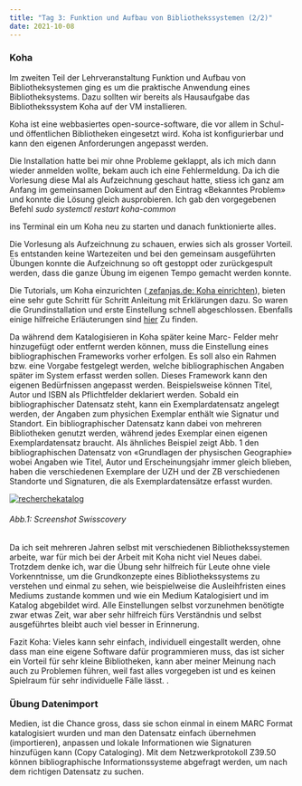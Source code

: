 ```yaml
---
title: "Tag 3: Funktion und Aufbau von Bibliothekssystemen (2/2)"
date: 2021-10-08
---
```


<h3>Koha</h3>
<p>Im zweiten Teil der Lehrveranstaltung Funktion und Aufbau von Bibliotheksystemen ging es um die praktische Anwendung eines Bibliotheksystems. Dazu sollten wir bereits als Hausaufgabe das Bibliothekssystem Koha auf der VM installieren. </p>
<p>Koha ist eine webbasiertes open-source-software, die vor allem in Schul-und öffentlichen Bibliotheken eingesetzt wird. Koha ist konfigurierbar und kann den eigenen Anforderungen angepasst werden.</p>
<p>Die Installation hatte bei mir ohne Probleme geklappt, als ich mich dann wieder anmelden wollte, bekam auch ich eine Fehlermeldung. Da ich die Vorlesung diese Mal als Aufzeichnung geschaut hatte, stiess ich ganz am Anfang im gemeinsamen Dokument auf den Eintrag «Bekanntes Problem» und konnte die Lösung gleich ausprobieren. Ich gab den vorgegebenen Befehl <i>sudo systemctl restart koha-common </i></p> ins Terminal ein um Koha neu zu starten und danach funktionierte alles. 
<p>Die Vorlesung als Aufzeichnung zu schauen, erwies sich als grosser Vorteil. Es entstanden keine Wartezeiten und bei den gemeinsam ausgeführten Übungen konnte die Aufzeichnung so oft gestoppt oder zurückgespult werden, dass die ganze Übung im eigenen Tempo gemacht werden konnte. </p>
<p>Die Tutorials, um Koha einzurichten (<a href="https://zefanjas.de/wie-man-koha-installiert-und-fuer-schulen-einrichtet-teil-1/"> zefanjas.de: Koha einrichten</a>), bieten eine sehr gute Schritt für Schritt Anleitung mit Erklärungen dazu. So waren die Grundinstallation und erste Einstellung schnell abgeschlossen. Ebenfalls einige hilfreiche Erläuterungen sind  <a href="https://koha-community.org/manual/20.05/de/html/cataloging.html"> hier</a> 
Zu finden.</p>
<p>Da während dem Katalogisieren in Koha später keine Marc- Felder mehr hinzugefügt oder entfernt werden können, muss die Einstellung eines bibliographischen Frameworks vorher erfolgen. Es soll also ein Rahmen bzw. eine Vorgabe festgelegt werden, welche bibliographischen Angaben später im System erfasst werden sollen. Dieses Framework kann den eigenen Bedürfnissen angepasst werden. Beispielsweise können Titel, Autor und ISBN als Pflichtfelder deklariert werden. Sobald ein bibliographischer Datensatz steht, kann ein Exemplardatensatz angelegt werden, der Angaben zum physichen Exemplar enthält wie Signatur und Standort. Ein bibliographischer Datensatz kann dabei von mehreren Bibliotheken genutzt werden, während jedes Exemplar einen eigenen Exemplardatensatz braucht. Als ähnliches Beispiel zeigt Abb. 1 den bibliographischen Datensatz von «Grundlagen der physischen Geographie» wobei Angaben wie Titel, Autor und Erscheinungsjahr immer gleich blieben, haben die verschiedenen Exemplare der UZH und der ZB verschiedenen Standorte und Signaturen, die als Exemplardatensätze erfasst wurden. </p>
 
<a href="https://ibb.co/Vt9Mpyb"><img src="https://i.ibb.co/Tk2PqXJ/recherchekatalog.png" alt="recherchekatalog" border="0"></a>

<h6><i>Abb.1: Screenshot Swisscovery </i></h6>

<p>Da ich seit mehreren Jahren selbst mit verschiedenen Bibliothekssystemen arbeite, war für mich bei der Arbeit mit Koha nicht viel Neues dabei. Trotzdem denke ich, war die Übung sehr hilfreich für Leute ohne viele Vorkenntnisse, um die Grundkonzepte eines Bibliothekssystems zu verstehen und einmal zu sehen, wie beispielweise die Ausleihfristen eines Mediums zustande kommen und wie ein Medium Katalogisiert und im Katalog abgebildet wird. Alle Einstellungen selbst vorzunehmen benötigte zwar etwas Zeit, war aber sehr hilfreich fürs Verständnis und selbst ausgeführtes bleibt auch viel besser in Erinnerung.</p>
<p>Fazit Koha: Vieles kann sehr einfach, individuell eingestallt werden, ohne dass man eine eigene Software dafür programmieren muss, das ist sicher ein Vorteil für sehr kleine Bibliotheken, kann aber meiner Meinung nach auch zu Problemen führen, weil fast alles vorgegeben ist und es keinen Spielraum für sehr individuelle Fälle lässt. .</p>

<h3>Übung Datenimport</h3>
<p>Medien, ist die Chance gross, dass sie schon einmal in einem MARC Format katalogisiert wurden und man den Datensatz einfach übernehmen (importieren), anpassen und lokale Informationen wie Signaturen hinzufügen kann (Copy Cataloging). Mit dem Netzwerkprotokoll Z39.50 können bibliographische Informationssysteme abgefragt werden, um nach dem richtigen Datensatz zu suchen. <p>

